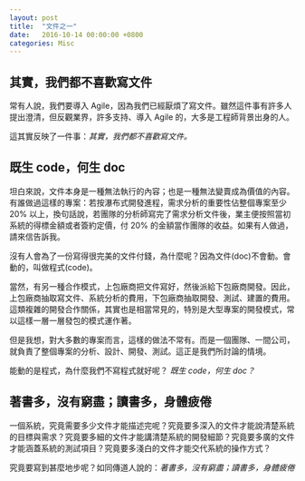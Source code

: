 ```yaml
---
layout: post
title:  "文件之一"
date:   2016-10-14 00:00:00 +0800
categories: Misc
---
```


## 其實，我們都不喜歡寫文件

常有人說，我們要導入 Agile，因為我們已經厭煩了寫文件。雖然這件事有許多人提出澄清，但反觀業界，許多支持、導入 Agile 的，大多是工程師背景出身的人。

這其實反映了一件事：_其實，我們都不喜歡寫文件。_

## 既生 code，何生 doc

坦白來說，文件本身是一種無法執行的內容；也是一種無法變賣成為價值的內容。有誰做過這樣的專案：若按瀑布式開發進程，需求分析的重要性佔整個專案至少 20% 以上，換句話說，若團隊的分析師寫完了需求分析文件後，業主便按照當初系統的得標金額或者簽約定價，付 20% 的金額當作團隊的收益。如果有人做過，請來信告訴我。

沒有人會為了一份寫得很完美的文件付錢，為什麼呢？因為文件(doc)不會動。會動的，叫做程式(code)。

當然，有另一種合作模式，上包廠商把文件寫好，然後派給下包廠商開發。因此，上包廠商抽取寫文件、系統分析的費用，下包廠商抽取開發、測試、建置的費用。這類複雜的開發合作關係，其實也是相當常見的，特別是大型專案的開發模式，常以這樣一層一層發包的模式運作著。

但是我想，對大多數的專案而言，這樣的做法不常有。而是一個團隊、一間公司，就負責了整個專案的分析、設計、開發、測試。這正是我們所討論的情境。

能動的是程式，為什麼我們不寫程式就好呢？ _既生 code，何生 doc？_

## 著書多，沒有窮盡；讀書多，身體疲倦

一個系統，究竟需要多少文件才能描述完呢？究竟要多深入的文件才能說清楚系統的目標與需求？究竟要多細的文件才能講清楚系統的開發細節？究竟要多廣的文件才能涵蓋系統的測試項目？究竟要多淺白的文件才能交代系統的操作方式？

究竟要寫到甚麼地步呢？如同傳道人說的：_著書多，沒有窮盡；讀書多，身體疲倦_